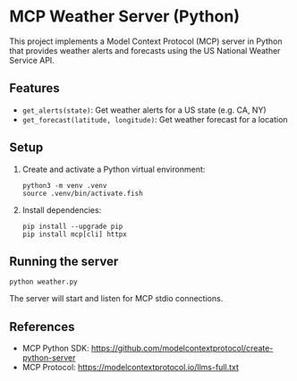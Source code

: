 # MCP Weather Server (Python)

This project implements a Model Context Protocol (MCP) server in Python that provides weather alerts and forecasts using the US National Weather Service API.

## Features
- `get_alerts(state)`: Get weather alerts for a US state (e.g. CA, NY)
- `get_forecast(latitude, longitude)`: Get weather forecast for a location

## Setup
1. Create and activate a Python virtual environment:
   ```fish
   python3 -m venv .venv
   source .venv/bin/activate.fish
   ```
2. Install dependencies:
   ```fish
   pip install --upgrade pip
   pip install mcp[cli] httpx
   ```

## Running the server
```fish
python weather.py
```

The server will start and listen for MCP stdio connections.

## References
- MCP Python SDK: https://github.com/modelcontextprotocol/create-python-server
- MCP Protocol: https://modelcontextprotocol.io/llms-full.txt
